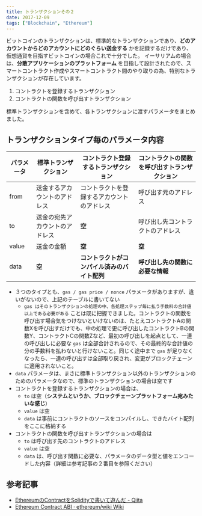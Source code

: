 ```yaml
---
title: トランザクションその２
date: 2017-12-09
tags: ["Blockchain", "Ethereum"]
---
```


ビットコインのトランザクションは、標準的なトランザクションであり、**どのアカウントからどのアカウントにどのぐらい送金する** かを記録するだけであり、仮想通貨を目指すビットコインの場合これで十分でした。
イーサリアムの場合は、**分散アプリケーションのプラットフォーム** を目指して設計されたので、スマートコントラクト作成やスマートコントラクト間のやり取りの為、特別なトランザクションが存在しています。

1. コントラクトを登録するトランザクション
2. コントラクトの関数を呼び出すトランザクション

標準トランザクションを含めて、各トランザクションに渡すパラメータをまとめました。



<!--truncate-->

## トランザクションタイプ毎のパラメータ内容

| パラメータ | 標準トランザクション           | コントラクト登録するトランザクション         | コントラクトの関数を呼び出すトランザクション |
| ---------- | ------------------------------ | -------------------------------------------- | -------------------------------------------- |
| from       | 送金するアカウントのアドレス   | コントラクトを登録するアカウントのアドレス   | 呼び出す元のアドレス             |
| to         | 送金の宛先アカウントのアドレス | **空**                                       | 呼び出し先コントラクトのアドレス             |
| value      | 送金の金額                     | **空**                                       | **空**                                       |
| data       | **空**                         | **コントラクトがコンパイル済みのバイト配列** | **呼び出し先の関数に必要な情報**             |

- ３つのタイプとも、`gas / gas price / nonce` パラメータがありますが、違いがないので、上記のテーブルに書いてない
    - `gas はそのトランザクションの処理の中、各処理ステップ毎に払う手数料の合計値以上である必要がある` ことは既に把握できました。コントラクトの関数を呼び出す場合気をつけないといけないのは、たとえコントラクトAの関数Xを呼び出すだけでも、中の処理で更に呼び出したコントラクトBの関数Y、コントラクトCの関数Zなど、最初の呼び出しを起点として、一連の呼び出しに必要な `gas` は全部合計されるので、その最終的な合計値の分の手数料を払わないと行けないこと。同じく途中まで `gas` が足りなくなったら、一連の呼び出すは全部取り戻され、変更がブロックチェーンに適用されないこと。
- `data` パラメータは、まさに標準トランザクション以外のトランザクションのためのパラメータなので、標準のトランザクションの場合は空です
- コントラクトを登録するトランザクションの場合は、
    - `to` は空（**システムというか、ブロックチェーンプラットフォーム宛みたいな感じ**）
    - `value` は空
    - `data` は事前にコントラクトのソースをコンパイルし、できたバイト配列をここに格納する
- コントラクトの関数を呼び出すトランザクションの場合は
    - `to` は呼び出す先のコントラクトのアドレス
    - `value` は空
    - `data` は、呼び出す関数に必要な、パラメータのデータ型と値をエンコードした内容（詳細は参考記事の２番目を参照ください）

## 参考記事
- [EthereumのContractをSolidityで書いて遊んだ - Qiita](https://qiita.com/IKEA_dless/items/1f7c49384fd90cde4646)
- [Ethereum Contract ABI · ethereum/wiki Wiki](https://github.com/ethereum/wiki/wiki/Ethereum-Contract-ABI)
